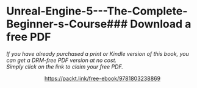 # Unreal-Engine-5---The-Complete-Beginner-s-Course### Download a free PDF

 <i>If you have already purchased a print or Kindle version of this book, you can get a DRM-free PDF version at no cost.<br>Simply click on the link to claim your free PDF.</i>
<p align="center"> <a href="https://packt.link/free-ebook/9781803238869">https://packt.link/free-ebook/9781803238869 </a> </p>